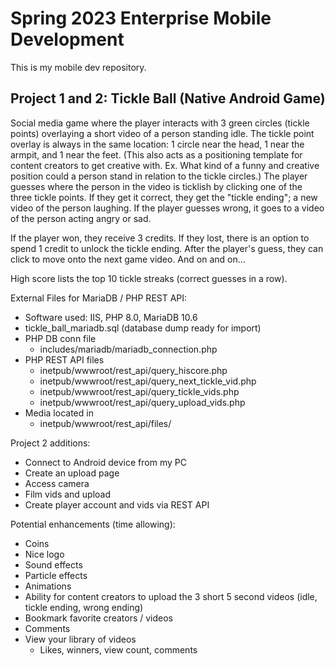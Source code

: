 # Spring 2023 Enterprise Mobile Development
This is my mobile dev repository.

## Project 1 and 2: Tickle Ball (Native Android Game)

Social media game where the player interacts with 3 green circles (tickle points) overlaying a short video of a person standing idle. The tickle point overlay is always in the same location: 1 circle near the head, 1 near the armpit, and 1 near the feet. (This also acts as a positioning template for content creators to get creative with. Ex. What kind of a funny and creative position could a person stand in relation to the tickle circles.) The player guesses where the person in the video is ticklish by clicking one of the three tickle points. If they get it correct, they get the "tickle ending"; a new video of the person laughing. If the player guesses wrong, it goes to a video of the person acting angry or sad.

If the player won, they receive 3 credits. If they lost, there is an option to spend 1 credit to unlock the tickle ending. After the player's guess, they can click to move onto the next game video. And on and on...

High score lists the top 10 tickle streaks (correct guesses in a row).

External Files for MariaDB / PHP REST API:
* Software used: IIS, PHP 8.0, MariaDB 10.6
* tickle_ball_mariadb.sql (database dump ready for import)
* PHP DB conn file
  * includes/mariadb/mariadb_connection.php
* PHP REST API files
  * inetpub/wwwroot/rest_api/query_hiscore.php
  * inetpub/wwwroot/rest_api/query_next_tickle_vid.php
  * inetpub/wwwroot/rest_api/query_tickle_vids.php
  * inetpub/wwwroot/rest_api/query_upload_vids.php
* Media located in
  * inetpub/wwwroot/rest_api/files/

Project 2 additions:
* Connect to Android device from my PC
* Create an upload page
* Access camera
* Film vids and upload
* Create player account and vids via REST API

Potential enhancements (time allowing):
* Coins
* Nice logo
* Sound effects
* Particle effects
* Animations
* Ability for content creators to upload the 3 short 5 second videos (idle, tickle ending, wrong ending)
* Bookmark favorite creators / videos
* Comments
* View your library of videos
  * Likes, winners, view count, comments
